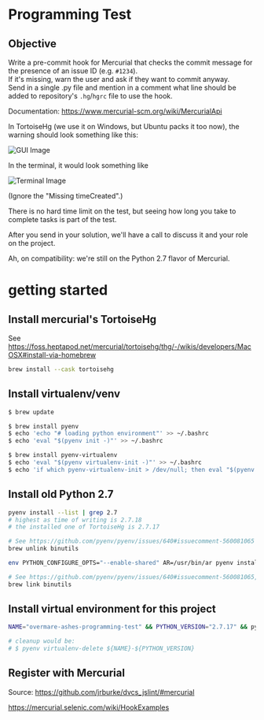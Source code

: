# Programming Test

## Objective

Write a pre-commit hook for Mercurial that checks the commit message for the presence of an issue ID (e.g. `#1234`).  
If it's missing, warn the user and ask if they want to commit anyway.  
Send in a single .py file and mention in a comment what line should be added to repository's `.hg`/`hgrc` file to use the hook.  

Documentation: https://www.mercurial-scm.org/wiki/MercurialApi

In TortoiseHg (we use it on Windows, but Ubuntu packs it too now), the warning should look something like this:

![GUI Image](https://media.discordapp.net/attachments/977884486555541544/979086569841496084/unknown.png)

In the terminal, it would look something like

![Terminal Image](https://media.discordapp.net/attachments/977884486555541544/979086821491363860/unknown.png)

(Ignore the "Missing timeCreated".)


There is no hard time limit on the test, but seeing how long you take to complete tasks is part of the test.

After you send in your solution, we'll have a call to discuss it and your role on the project.

Ah, on compatibility: we're still on the Python 2.7 flavor of Mercurial.


# getting started

## Install mercurial's TortoiseHg

See https://foss.heptapod.net/mercurial/tortoisehg/thg/-/wikis/developers/MacOSX#install-via-homebrew

```bash
brew install --cask tortoisehg
```

## Install virtualenv/venv
```bash
$ brew update

$ brew install pyenv
$ echo 'echo "# loading python environment"' >> ~/.bashrc
$ echo 'eval "$(pyenv init -)"' >> ~/.bashrc

$ brew install pyenv-virtualenv
$ echo 'eval "$(pyenv virtualenv-init -)"' >> ~/.bashrc
$ echo 'if which pyenv-virtualenv-init > /dev/null; then eval "$(pyenv virtualenv-init -)"; fi' >> ~/.bashrc
```

## Install old Python 2.7
```bash
pyenv install --list | grep 2.7
# highest as time of writing is 2.7.18
# the installed one of TortoiseHg is 2.7.17 

# See https://github.com/pyenv/pyenv/issues/640#issuecomment-560081065
brew unlink binutils

env PYTHON_CONFIGURE_OPTS="--enable-shared" AR=/usr/bin/ar pyenv install -v 2.7.17

# See https://github.com/pyenv/pyenv/issues/640#issuecomment-560081065, restore "before".
brew link binutils
```

## Install virtual environment for this project
```bash
NAME="overmare-ashes-programming-test" && PYTHON_VERSION="2.7.17" && pyenv virtualenv ${PYTHON_VERSION} ${NAME}-${PYTHON_VERSION} && pyenv local ${NAME}-${PYTHON_VERSION}

# cleanup would be: 
# $ pyenv virtualenv-delete ${NAME}-${PYTHON_VERSION}
```



## Register with Mercurial
Source: https://github.com/jrburke/dvcs_jslint/#mercurial

https://mercurial.selenic.com/wiki/HookExamples



